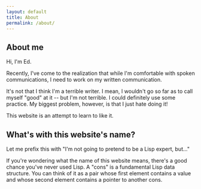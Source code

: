 ```yaml
---
layout: default
title: About
permalink: /about/
---
```


## About me
Hi, I'm Ed.

Recently, I've come to the realization that while I'm comfortable with spoken communications, I need to work on my written communication.

It's not that I think I'm a terrible writer. I mean, I wouldn't go so far as to call myself "good" at it -- but I'm not terrible. I could definitely use some practice. My biggest problem, however, is that I just hate doing it!

This website is an attempt to learn to like it.

## What's with this website's name?
Let me prefix this with "I'm not going to pretend to be a Lisp expert, but..."

If you're wondering what the name of this website means, there's a good chance you've never used Lisp. A "cons" is a fundamental Lisp data structure. You can think of it as a pair whose first element contains a value and whose second element contains a pointer to another cons.